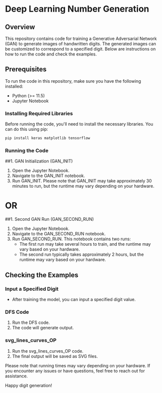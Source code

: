 # Deep Learning Number Generation

## Overview
This repository contains code for training a Generative Adversarial Network (GAN) to generate images of handwritten digits. The generated images can be customized to correspond to a specified digit. Below are instructions on how to run the code and check the examples.

## Prerequisites
To run the code in this repository, make sure you have the following installed:
- Python (>= 11.5)
- Jupyter Notebook

### Installing Required Libraries
Before running the code, you'll need to install the necessary libraries. You can do this using pip:

```bash
pip install keras matplotlib tensorflow
```
### Running the Code

##1. GAN Initialization (GAN_INIT)
   1. Open the Jupyter Notebook.
   2. Navigate to the GAN_INIT notebook.
   3. Run GAN_INIT. Please note that GAN_INIT may take approximately 30 minutes to run, but the runtime may vary depending on your hardware.

   # OR

##1. Second GAN Run (GAN_SECOND_RUN)
   1. Open the Jupyter Notebook.
   2. Navigate to the GAN_SECOND_RUN notebook.
   3. Run GAN_SECOND_RUN. This notebook contains two runs:
      - The first run may take several hours to train, and the runtime may vary based on your hardware.
      - The second run typically takes approximately 2 hours, but the runtime may vary based on your hardware.

## Checking the Examples

### Input a Specified Digit
- After training the model, you can input a specified digit value.

### DFS Code
1. Run the DFS code.
2. The code will generate output.

### svg_lines_curves_OP
1. Run the svg_lines_curves_OP code.
2. The final output will be saved as SVG files.

Please note that running times may vary depending on your hardware. If you encounter any issues or have questions, feel free to reach out for assistance.

Happy digit generation!
